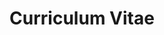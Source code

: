 ---
layout: cv
permalink: /cv/
title: Curriculum Vitae
nav: true
nav_order: 3
cv_pdf: CV.pdf # you can also use external links here
description:
toc:
  sidebar: left
---